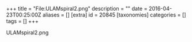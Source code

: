 +++
title = "File:ULAMspiral2.png"
description = ""
date = 2016-04-23T00:25:00Z
aliases = []
[extra]
id = 20845
[taxonomies]
categories = []
tags = []
+++

ULAMspiral2.png

